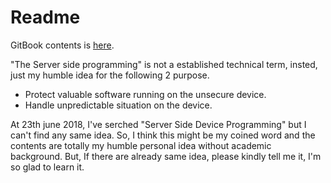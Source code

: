 # Readme

GitBook contents is [here](https://uedatakeyuki.github.io/ssdp/docs/Background.html).

"The Server side programming" is not a established technical term, insted, just my humble idea for the following 2 purpose.
* Protect valuable software running on the unsecure device.
* Handle unpredictable situation on the device.

At 23th june 2018, I've serched "Server Side Device Programming" but I can't find any same idea.
So, I think this might be my coined word and the contents are totally my humble personal idea without academic background.
But, If there are already same idea, please kindly tell me it, I'm so glad to learn it.